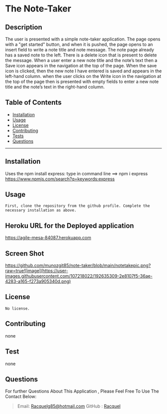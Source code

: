 # The Note-Taker

## Description
The user is presented with a simple note-taker application. The page opens with a "get started" button, and 
when it is pushed, the page opens to an insert field to write a note title and note message. The note page already 
has a saved note to the left. There is a delete icon that is present to delete the message. When a user enter 
a new note title and the note’s text then a Save icon appears in the navigation at the top of the page. When the save 
icon is clicked, then the  new note I have entered is saved and appears in the left-hand column. when the user clicks
 on the Write icon in the navigation at the top of the page then is presented with empty fields to enter a new note 
 title and the note’s text in the right-hand column. 

  ## Table of Contents
  * [Installation](#Installation)
  * [Usage](#Usage)
  * [License](#license)
  * [Contributing](#Contributing)
  * [Tests](#Tests)
  * [Questions](#Questions)

  ***
  ## Installation
Uses the npm install express: type in command line ==> npm i express
 https://www.npmjs.com/search?q=keywords:express


  ## Usage
    First, clone the repository from the github profile. Complete the necessary installation as above. 

  ## Heroku URL for the Deployed application 
 https://agile-mesa-84087.herokuapp.com


  ## Screen Shot 
   https://github.com/munozgit85/note-taker/blob/main/notetakepic.png?raw=true![image](https://user-images.githubusercontent.com/107218022/192635309-2e8107f5-36ae-4283-a165-f273a905340d.png)


  ## License
    No license. 

  ## Contributing
  none

  ## Test
  none 
  
  ## Questions
  For further Questions About This Application , Please Feel Free To Use The Contact Below:
  >Email: Racquelg85@hotmail.com
  >GitHub : [Racquel](https://github.com/munozgit85/note-taker.git)
  